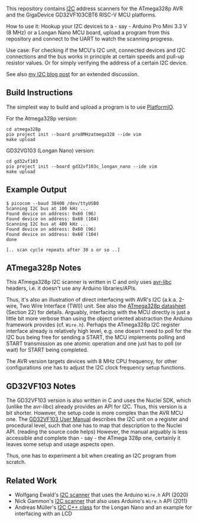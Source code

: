 This repository contains [I2C][i2c] address scanners for the
ATmega328p AVR and the GigaDevice GD32VF103CBT6
RISC-V MCU platforms.

How to use it: Hookup your I2C devices to a - say - Arduino Pro
Mini 3.3 V (8 MHz) or a Longan Nano MCU board, upload a program
from this repository and connect to the UART to watch the
scanning progress.

Use case: For checking if the MCU's I2C unit, connected devices
and I2C connections and the bus works in principle at certain
speeds and pull-up resistor values. Or for simply verifying the address
of a certain I2C device.

See also [my I2C blog post](https://gms.tf/i2c-scanner.html) for an extended discussion.

## Build Instructions

The simplest way to build and upload a program is to use
[PlatformIO][pio].

For the Atmega328p version:

```
cd atmega328p
pio project init --board pro8MHzatmega328 --ide vim
make upload
```

GD32VG103 (Longan Nano) version:


```
cd gd32vf103
pio project init --board gd32vf103c_longan_nano --ide vim
make upload
```

## Example Output

```
$ picocom --baud 38400 /dev/ttyUSB0
Scanning I2C bus at 100 kHz ...
Found device on address: 0x60 (96)
Found device on address: 0x68 (104)
Scanning I2C bus at 400 kHz ...
Found device on address: 0x60 (96)
Found device on address: 0x68 (104)
done

[.. scan cycle repeats after 30 s or so ..]
```

## ATmega328p Notes

This ATmega328p I2C scanner is written in C and only uses [avr-libc][alibc]
headers, i.e. it doesn't use any Arduino libraries/APIs.

Thus, it's also an illustration of direct interfacing with AVR's
I2C (a.k.a. 2-wire, Two Wire Interface (TWI)) unit. See also the
[ATmega328p datasheet][avr] (Section 22) for details.  Arguably,
interfacing with the MCU directly is just a little bit more
verbose than using the object oriented abstraction the Arduino
framework provides (cf. `Wire.h`). Perhaps the ATmega328p I2C
register interface already is relatively high level, e.g. one
doesn't need to poll for the I2C bus being free for sending a
START, the MCU implements polling and START transmission as one
atomic operation and one just has to poll (or wait) for START being
completed.

The AVR version targets devices with 8 MHz CPU frequency, for
other configurations one has to adjust the I2C clock frequency
setup functions.


## GD32VF103 Notes

The GD32VF103 version is also written in C and uses the Nuclei
SDK, which (unlike the avr-libc) already provides an API for I2C.
Thus, this version is a bit shorter. However, the setup code is
more complex than the AVR MCU one. The [GD32VF103 User Manual][gd]
describes the I2C unit on a register and procedural level, such
that one has to map that description to the Nuclei API. (reading
the source code helps) However, the manual arguably is less
accessible and complete than - say - the ATmega 328p one,
certainly it leaves some setup and usage aspects open.

Thus, one has to experiment a bit when creating an I2C
program from scratch.


## Related Work

- Wolfgang Ewald's [I2C scanner](https://wolles-elektronikkiste.de/en/i2c-scanner) that uses the Arduino `Wire.h` API (2020)
- Nick Gammon's [I2C scanner](http://www.gammon.com.au/i2c#reply6) that also uses Arduino's `Wire.h` API (2011)
- Andreas Müller's [I2C C++ class](https://github.com/MuellerA/LonganNanoTest/tree/master/I2c/src) for the Longan Nano and an example for interfacing with an LCD

[i2c]: https://en.wikipedia.org/wiki/I%C2%B2C
[alibc]: https://www.nongnu.org/avr-libc/user-manual/modules.html
[pio]: https://github.com/platformio/platformio-core/
[gd]: http://www.gd32mcu.com/download/down/document_id/222/path_type/1
[avr]: https://ww1.microchip.com/downloads/en/DeviceDoc/ATmega48A-PA-88A-PA-168A-PA-328-P-DS-DS40002061B.pdf
